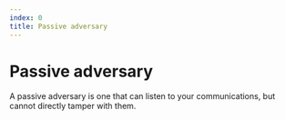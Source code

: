```yaml
---
index: 0
title: Passive adversary
---
```

# Passive adversary

A passive adversary is one that can listen to your communications, but cannot directly tamper with them.